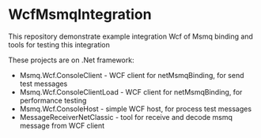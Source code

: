 # WcfMsmqIntegration

This repository demonstrate example integration Wcf of Msmq binding and tools for testing this integration

These projects are on .Net framework:

- Msmq.Wcf.ConsoleClient - WCF client for netMsmqBinding, for send test messages
- Msmq.Wcf.ConsoleClientLoad - WCF client for netMsmqBinding, for performance testing
- Msmq.Wcf.ConsoleHost - simple WCF host, for process test messages
- MessageReceiverNetClassic - tool for receive and decode msmq message from WCF client
